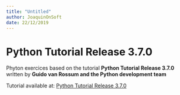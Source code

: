 ```yaml
---
title: "Untitled"
author: JoaquinOnSoft
date: 22/12/2019
---
```

# Python Tutorial Release 3.7.0
Phyton exercices based on the tutorial **Python Tutorial Release 3.7.0** written by **Guido van Rossum
and the Python development team**

Tutorial available at: [Python Tutorial Release 3.7.0](https://bugs.python.org/file47781/Tutorial_EDIT.pdf)

